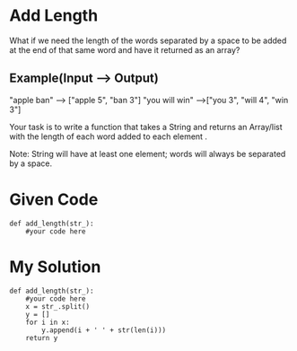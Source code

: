# Add Length

What if we need the length of the words separated by a space to be added at the end of that same word and have it returned as an array?

## Example(Input --> Output)

"apple ban" --> ["apple 5", "ban 3"]
"you will win" -->["you 3", "will 4", "win 3"]

Your task is to write a function that takes a String and returns an Array/list with the length of each word added to each element .

Note: String will have at least one element; words will always be separated by a space.

# Given Code

```{python}
def add_length(str_):
    #your code here
```

# My Solution

```{python}
def add_length(str_):
    #your code here
    x = str_.split()
    y = []
    for i in x:
        y.append(i + ' ' + str(len(i)))
    return y
```
